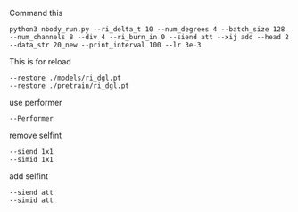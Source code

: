 

Command this

```
python3 nbody_run.py --ri_delta_t 10 --num_degrees 4 --batch_size 128 --num_channels 8 --div 4 --ri_burn_in 0 --siend att --xij add --head 2 --data_str 20_new --print_interval 100 --lr 3e-3 
```

This is for reload
```
--restore ./models/ri_dgl.pt
--restore ./pretrain/ri_dgl.pt
```

 use performer
```
--Performer 
```
remove selfint
```
--siend 1x1  
--simid 1x1  
```

 add selfint
```
--siend att 
--simid att 
```
